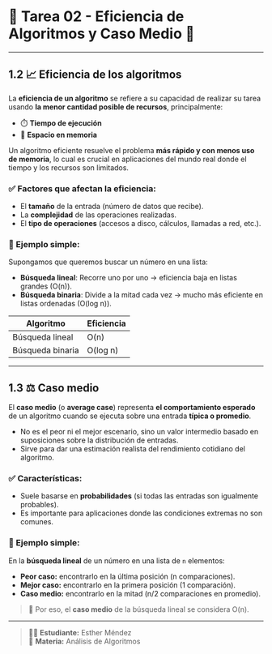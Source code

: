 # 🚀 Tarea 02 - Eficiencia de Algoritmos y Caso Medio 🚀

---

## 1.2 📈 Eficiencia de los algoritmos

La **eficiencia de un algoritmo** se refiere a su capacidad de realizar su tarea usando **la menor cantidad posible de recursos**, principalmente:

- ⏱️ **Tiempo de ejecución**
- 💾 **Espacio en memoria**

Un algoritmo eficiente resuelve el problema **más rápido y con menos uso de memoria**, lo cual es crucial en aplicaciones del mundo real donde el tiempo y los recursos son limitados.

### ✅ Factores que afectan la eficiencia:
- El **tamaño** de la entrada (número de datos que recibe).
- La **complejidad** de las operaciones realizadas.
- El **tipo de operaciones** (accesos a disco, cálculos, llamadas a red, etc.).

### 🌟 Ejemplo simple:

Supongamos que queremos buscar un número en una lista:

- **Búsqueda lineal**: Recorre uno por uno → eficiencia baja en listas grandes (O(n)).
- **Búsqueda binaria**: Divide a la mitad cada vez → mucho más eficiente en listas ordenadas (O(log n)).

| Algoritmo          | Eficiencia |
|--------------------|------------|
| Búsqueda lineal    | O(n)       |
| Búsqueda binaria   | O(log n)   |

---

## 1.3 ⚖️ Caso medio

El **caso medio** (o **average case**) representa **el comportamiento esperado** de un algoritmo cuando se ejecuta sobre una entrada **típica o promedio**.

- No es el peor ni el mejor escenario, sino un valor intermedio basado en suposiciones sobre la distribución de entradas.
- Sirve para dar una estimación realista del rendimiento cotidiano del algoritmo.

### ✅ Características:
- Suele basarse en **probabilidades** (si todas las entradas son igualmente probables).
- Es importante para aplicaciones donde las condiciones extremas no son comunes.

### 🌟 Ejemplo simple:

En la **búsqueda lineal** de un número en una lista de `n` elementos:

- **Peor caso:** encontrarlo en la última posición (n comparaciones).
- **Mejor caso:** encontrarlo en la primera posición (1 comparación).
- **Caso medio:** encontrarlo en la mitad (n/2 comparaciones en promedio).

> 🎯 Por eso, el **caso medio** de la búsqueda lineal se considera O(n).

---

> 👩‍💻 **Estudiante:** Esther Méndez  
> 🏫 **Materia:** Análisis de Algoritmos
